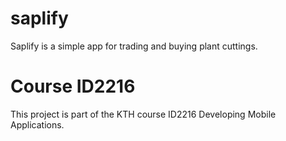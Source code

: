 # saplify
Saplify is a simple app for trading and buying plant cuttings.

# Course ID2216
This project is part of the KTH course ID2216 Developing Mobile Applications.

